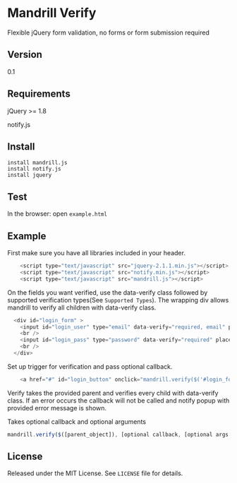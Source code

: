 # Mandrill Verify

Flexible jQuery form validation, no forms or form submission required

## Version

0.1

## Requirements

jQuery >= 1.8

notify.js

## Install

```
install mandrill.js 
install notify.js
install jquery
```

## Test

In the browser: open `example.html`

## Example
First make sure you have all libraries included in your header.
```javascript
    <script type="text/javascript" src="jquery-2.1.1.min.js"></script>
    <script type="text/javascript" src="notify.min.js"></script>
    <script type="text/javascript" src="mandrill.js"></script>
```

On the fields you want verified, use the data-verify class followed by supported verification types(See `Supported Types`). The wrapping div allows mandrill to verify all children with data-verify class.
```javascript
  <div id="login_form" >
    <input id="login_user" type="email" data-verify="required, email" placeholder="Email" />
    <br />
    <input id="login_pass" type="password" data-verify="required" placeholder="Password" />
    <br />
  </div>
```

Set up trigger for verification and pass optional callback.
```javascript
    <a href="#" id="login_button" onclick="mandrill.verify($('#login_form'), callback_test)">Login</a>
```

Verify takes the provided parent and verifies every child with data-verify class. If an error occurs the callback will not be called and notify popup with provided error message is shown.

Takes optional callback and optional arguments
```javascript
mandrill.verify($([parent_object]), [optional callback, [optional args...]])
```
## License

Released under the MIT License. See `LICENSE` file for details.

